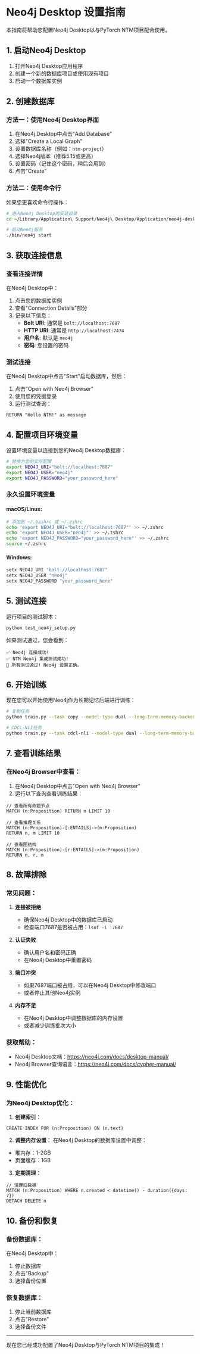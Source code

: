 # Neo4j Desktop 设置指南

本指南将帮助您配置Neo4j Desktop以与PyTorch NTM项目配合使用。

## 1. 启动Neo4j Desktop

1. 打开Neo4j Desktop应用程序
2. 创建一个新的数据库项目或使用现有项目
3. 启动一个数据库实例

## 2. 创建数据库

### 方法一：使用Neo4j Desktop界面

1. 在Neo4j Desktop中点击"Add Database"
2. 选择"Create a Local Graph"
3. 设置数据库名称（例如：`ntm-project`）
4. 选择Neo4j版本（推荐5.15或更高）
5. 设置密码（记住这个密码，稍后会用到）
6. 点击"Create"

### 方法二：使用命令行

如果您更喜欢命令行操作：

```bash
# 进入Neo4j Desktop的安装目录
cd ~/Library/Application\ Support/Neo4j\ Desktop/Application/neo4j-desktop-*

# 启动Neo4j服务
./bin/neo4j start
```

## 3. 获取连接信息

### 查看连接详情

在Neo4j Desktop中：
1. 点击您的数据库实例
2. 查看"Connection Details"部分
3. 记录以下信息：
   - **Bolt URI**: 通常是 `bolt://localhost:7687`
   - **HTTP URI**: 通常是 `http://localhost:7474`
   - **用户名**: 默认是 `neo4j`
   - **密码**: 您设置的密码

### 测试连接

在Neo4j Desktop中点击"Start"启动数据库，然后：

1. 点击"Open with Neo4j Browser"
2. 使用您的凭据登录
3. 运行测试查询：
```cypher
RETURN "Hello NTM!" as message
```

## 4. 配置项目环境变量

设置环境变量以连接到您的Neo4j Desktop数据库：

```bash
# 替换为您的实际配置
export NEO4J_URI="bolt://localhost:7687"
export NEO4J_USER="neo4j"
export NEO4J_PASSWORD="your_password_here"
```

### 永久设置环境变量

#### macOS/Linux:
```bash
# 添加到 ~/.bashrc 或 ~/.zshrc
echo 'export NEO4J_URI="bolt://localhost:7687"' >> ~/.zshrc
echo 'export NEO4J_USER="neo4j"' >> ~/.zshrc
echo 'export NEO4J_PASSWORD="your_password_here"' >> ~/.zshrc
source ~/.zshrc
```

#### Windows:
```cmd
setx NEO4J_URI "bolt://localhost:7687"
setx NEO4J_USER "neo4j"
setx NEO4J_PASSWORD "your_password_here"
```

## 5. 测试连接

运行项目的测试脚本：

```bash
python test_neo4j_setup.py
```

如果测试通过，您会看到：
```
✅ Neo4j 连接成功!
✅ NTM Neo4j 集成测试成功!
🎉 所有测试通过! Neo4j 设置正确。
```

## 6. 开始训练

现在您可以开始使用Neo4j作为长期记忆后端进行训练：

```bash
# 复制任务
python train.py --task copy --model-type dual --long-term-memory-backend neo4j

# CDCL-NLI任务
python train.py --task cdcl-nli --model-type dual --long-term-memory-backend neo4j
```

## 7. 查看训练结果

### 在Neo4j Browser中查看：

1. 在Neo4j Desktop中点击"Open with Neo4j Browser"
2. 运行以下查询查看训练结果：

```cypher
// 查看所有命题节点
MATCH (n:Proposition) RETURN n LIMIT 10

// 查看推理关系
MATCH (n:Proposition)-[:ENTAILS]->(m:Proposition) 
RETURN n, m LIMIT 10

// 查看图结构
MATCH (n:Proposition)-[r:ENTAILS]->(m:Proposition) 
RETURN n, r, m
```

## 8. 故障排除

### 常见问题：

1. **连接被拒绝**
   - 确保Neo4j Desktop中的数据库已启动
   - 检查端口7687是否被占用：`lsof -i :7687`

2. **认证失败**
   - 确认用户名和密码正确
   - 在Neo4j Desktop中重置密码

3. **端口冲突**
   - 如果7687端口被占用，可以在Neo4j Desktop中修改端口
   - 或者停止其他Neo4j实例

4. **内存不足**
   - 在Neo4j Desktop中调整数据库的内存设置
   - 或者减少训练批次大小

### 获取帮助：

- Neo4j Desktop文档：https://neo4j.com/docs/desktop-manual/
- Neo4j Browser查询语言：https://neo4j.com/docs/cypher-manual/

## 9. 性能优化

### 为Neo4j Desktop优化：

1. **创建索引**：
```cypher
CREATE INDEX FOR (n:Proposition) ON (n.text)
```

2. **调整内存设置**：
在Neo4j Desktop的数据库设置中调整：
- 堆内存：1-2GB
- 页面缓存：1GB

3. **定期清理**：
```cypher
// 清理旧数据
MATCH (n:Proposition) WHERE n.created < datetime() - duration({days: 7}) 
DETACH DELETE n
```

## 10. 备份和恢复

### 备份数据库：
在Neo4j Desktop中：
1. 停止数据库
2. 点击"Backup"
3. 选择备份位置

### 恢复数据库：
1. 停止当前数据库
2. 点击"Restore"
3. 选择备份文件

---

现在您已经成功配置了Neo4j Desktop与PyTorch NTM项目的集成！ 